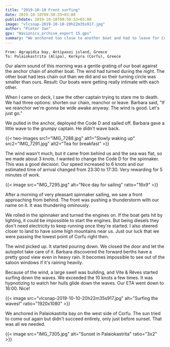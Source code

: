 ```yaml
---
title: "2019-10-10 Front surfing"
date: 2019-10-10T09:50:33+03:00
publishdate: 2019-10-10T09:50:33+03:00
image: "vlcsnap-2019-10-10-20h22m35s917.jpg"
author: "Pieter Jan"
gpx: "Navionics_archive_export 15.gpx"
summary: "We anchored too close to another boat and had to leave for Corfu. The day was sharply divided in a nice spinnaker sail and an exhilarating surf down thunderstorm waves."
---
```


`From: Agrapidia bay, Antipaxoi island, Greece`<br/>
`To: Palaiokastrita (Alipa), Kerkyra (Corfu), Greece`

Our alarm sound of this morning was a gentle grating of our boat against the anchor chain of another boat. The wind had turned during the night. The other boat had less chain out than we did and so their turning circle was smaller than ours. Result: Our boats were getting really intimate with each other.

When I came on deck, I saw the other captain trying to stare me to death. We had three options: shorten our chain, reanchor or leave. Barbara said, "If we reanchor we're gonna be wide awake anyway. The wind is good. Let's just go."

We pulled in the anchor, deployed the Code D and sailed off. Barbara gave a little wave to the grumpy captain. He didn't wave back.

{{< two-images src1="IMG_7288.jpg" alt1="Slowly waking up" src2="IMG_7291.jpg" alt2="Tea for breakfast" >}}

The wind wasn't much, but it came from behind us and the sea was flat, so we made about 3 knots. I wanted to change the Code D for the spinnaker. This was a good decision. Our speed increased to 6 knots and our estimated time of arrival changed from 23:30 to 17:30. Very rewarding for 5 minutes of work.

{{< image src="IMG_7295.jpg" alt="Nice day for sailing" ratio="16x9" >}}

After a morning of very pleasant spinnaker sailing, we saw a front approaching from behind. The front was pushing a thunderstorm with our name on it. It was thundering ominously.

We rolled in the spinnaker and turned the engines on. If the boat gets hit by lighting, it could be impossible to start the engines. But being diesels they don't need electricity to keep running once they're started. I also steered closer to land to have some high mountains near us. Just our luck that we were passing the lowest point of Corfu right then.

The wind picked up. It started pouring down. We closed the door and let the autopilot take care of it. Barbara discovered the forward berths have a pretty good view even in heavy rain. It becomes impossible to see out of the saloon windows if it's raining heavily.

Because of the wind, a large swell was building, and Vite & Rêves started surfing down the waves. We exceeded the 10 knots a few times. It was hypnotizing to watch her hulls glide down the waves. Our ETA went down to 16:00. Nice!

{{< image src="vlcsnap-2019-10-10-20h22m35s917.jpg" alt="Surfing the waves!" ratio="1920x1080" >}}

We anchored in Palaiokastrita bay on the west side of Corfu. The sun tried to come out again but didn't succeed entirely, only just before sunset. That was all we needed.

{{< image src="IMG_7305.jpg" alt="Sunset in Palaiokastrita" ratio="3x2" >}}




